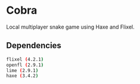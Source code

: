 # Cobra

Local multiplayer snake game using Haxe and Flixel.

## Dependencies

```bash
flixel (4.2.1)
openfl (2.9.1)
lime (2.9.1)
haxe (3.4.2)
```
